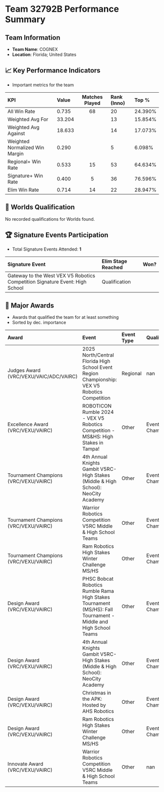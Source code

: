 # Team 32792B Performance Summary

##  Team Information
- **Team Name**: COGNEX
- **Location**: Florida; United States

## 📈 Key Performance Indicators
- Important metrics for the team

| KPI | Value | Matches Played | Rank (Inno) | Top % |
|:---|:-----|:--------------:|:----|:-----|
| All Win Rate | 0.735 | 68 | 20 | 24.390% |
| Weighted Avg For | 33.204 |  | 13 | 15.854% |
| Weighted Avg Against | 18.633 |  | 14 | 17.073% |
| Weighted Normalized Win Margin | 0.290 |  | 5 | 6.098% |
| Regional+ Win Rate | 0.533 | 15 | 53 | 64.634% |
| Signature+ Win Rate | 0.400 | 5 | 36 | 76.596% |
| Elim Win Rate | 0.714 | 14 | 22 | 28.947% |


## 🎯 Worlds Qualification
No recorded qualifications for Worlds found.

## 🏆 Signature Events Participation
- Total Signature Events Attended: **1**

| Signature Event | Elim Stage Reached | Won? |
|:----------------|:-------------------|:----|
| Gateway to the West VEX V5 Robotics Competition Signature Event: High School | Qualification |  |


## 🥇 Major Awards
- Awards that qualified the team for at least something
- Sorted by dec. importance

| Award | Event | Event Type | Qualification |
|:------|:------|:-----------|:--------------|
| Judges Award (VRC/VEXU/VAIC/ADC/VAIRC) | 2025 North/Central Florida High School Event Region Championship: VEX V5 Robotics Competition | Regional | nan |
| Excellence Award (VRC/VEXU/VAIRC) | ROBOTICON Rumble 2024 - VEX V5 Robotics Competition - MS&HS: High Stakes in Tampa! | Other | Event Region Championship |
| Tournament Champions (VRC/VEXU/VAIRC) | 4th Annual Knights Gambit V5RC-High Stakes (Middle & High School): NeoCity Academy | Other | Event Region Championship |
| Tournament Champions (VRC/VEXU/VAIRC) | Warrior Robotics Competition V5RC Middle & High School Teams | Other | Event Region Championship |
| Tournament Champions (VRC/VEXU/VAIRC) | Ram Robotics High Stakes Winter Challenge MS/HS | Other | Event Region Championship |
| Design Award (VRC/VEXU/VAIRC) | PHSC Bobcat Robotics Rumble Rama High Stakes Tournament (MS/HS): Fall Tournament - Middle and High School Teams | Other | Event Region Championship |
| Design Award (VRC/VEXU/VAIRC) | 4th Annual Knights Gambit V5RC-High Stakes (Middle & High School): NeoCity Academy | Other | Event Region Championship |
| Design Award (VRC/VEXU/VAIRC) | Christmas in the APK: Hosted by AHS Robotics | Other | Event Region Championship |
| Design Award (VRC/VEXU/VAIRC) | Ram Robotics High Stakes Winter Challenge MS/HS | Other | Event Region Championship |
| Innovate Award (VRC/VEXU/VAIRC) | Warrior Robotics Competition V5RC Middle & High School Teams | Other | nan |

